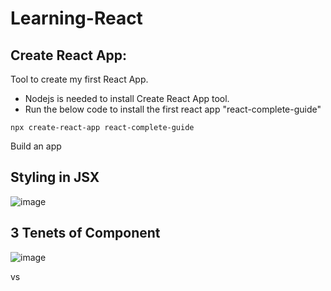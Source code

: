 # Learning-React

## Create React App:
Tool to create my first React App.
- Nodejs is needed to install Create React App tool.
- Run the below code to install the first react app "react-complete-guide"

```react
npx create-react-app react-complete-guide
```
Build an app


## Styling in JSX

![image](https://user-images.githubusercontent.com/79841341/181273158-9a2eb8a4-d1da-447a-b9cf-ef5c03988ee7.png)

## 3 Tenets of Component

![image](https://user-images.githubusercontent.com/79841341/181276606-a8684f7c-06ba-4701-bab4-754c39707143.png)

vs
